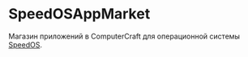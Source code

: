 # SpeedOSAppMarket
Магазин приложений в ComputerCraft для операционной системы [SpeedOS](https://github.com/ma3rxofficial/ComputerCraft/).
